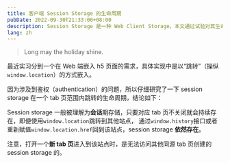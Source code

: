 ```yaml
---
title: 客户端 Session Storage 的生命周期
pubDate: 2022-09-30T21:33:00+08:00
description: Session Storage 是一种 Web Client Storage，本文通过试验对其生命周期进行一些探讨
lang: zh
---
```


> Long may the holiday shine.

最近实习分到一个在 Web 端嵌入 h5 页面的需求，具体实现中是以“跳转”（操纵`window.location`）的方式嵌入。

因为涉及到鉴权（authentication）的问题，所以仔细研究了一下 session storage 在一个 tab 页范围内跳转的生命周期，结论如下：

Session storage 一般被理解为**会话**期存储，只要对应 tab 页不关闭就会持续存在，即便使用`window.location`跳转到其他站点，
通过`window.history`接口或者重新赋值`window.location.href`回到该站点，session storage **依然存在**。

注意，打开一个**新 tab 页**进入到该站点时，是无法访问其他同源 tab 页创建的 session storage 的。
